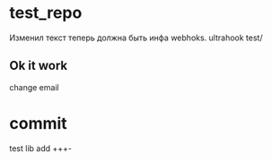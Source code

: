 # test_repo
Изменил текст теперь должна быть инфа webhoks.
ultrahook test/
## Ok it work
change email 
# commit 
test 
lib add  +++-


